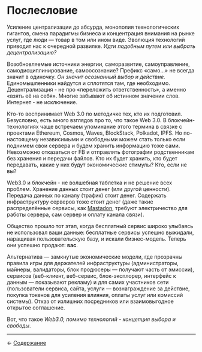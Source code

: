 # Послесловие

Усиление централизации до абсурда, монополия технологических гигантов, смена парадигмы бизнеса и концентрация внимания на рынке услуг, где люди — товар в том или ином виде. Эволюция технологий приводит нас к очередной развилке. *Идти подобным путем или выбрать децентрализацию?*

Возобновляемые источники энергии, саморазвитие, самоуправление, самодисциплинирование, самоосознание? Префикс «само...» не всегда значит в одиночку. *Он значит осознанный выбор и действие.* Единомышленники найдутся и сплотятся там, где необходимо. Децентрализация - не про «переложить ответственность», а именно «взять её на себя». Многие забывают об истинном значении слов. Интернет - не исключение.

Кто-то воспринимает Web 3.0 по методичке тех, кто их подготовил. Безусловно, есть много взглядов про то, что такое Web 3.0. В блокчейн-технологиях чаще встречаем упоминание этого термина в связке с проектами Ethereum, Cosmos, Waves, BlockStack, Polkadot, IPFS. Но по-настоящему независимыми и свободными можем стать только если поднимем свои сервера и будем хранить информацию тоже сами. Невозможно отказаться от FB и отправлять фотографии родственникам без хранения и передачи файлов. Кто их будет хранить, кто будет передавать, какие у них будут экономические стимулы? Кто, если не вы?

Web3.0 и блокчейн - не волшебная таблетка и не решение всех проблем. Хранение данных стоит денег (или другой ценности). Передача данных по каналу (трафик) стоит денег. Содержать инфраструктуру серверов тоже стоит денег (даже такие распределённые сервисы, как [Mastadon](https://ru.wikipedia.org/wiki/Mastodon_(%D0%BF%D1%80%D0%BE%D0%B3%D1%80%D0%B0%D0%BC%D0%BC%D0%BD%D0%BE%D0%B5_%D0%BE%D0%B1%D0%B5%D1%81%D0%BF%D0%B5%D1%87%D0%B5%D0%BD%D0%B8%D0%B5)), требуют электричество для работы сервера, сам сервер и оплату канала связи).

Общество прошло тот этап, когда бесплатный сервис широко улыбаясь не использовал ваши данные: бесплатные сервисы успешно выжидали, наращивая пользовательскую базу, и искали бизнес-модель. Теперь они успешно продают: **вас**.

Альтернатива — замкнутые экономические модели, где прозрачны правила игры для держателей инфраструктуры (администраторы, майнеры, валидаторы, блок продюсеры — получают часть от эмиссии), сервисов (веб-клиент, веб-сервис, блок-эксплорер, интерфейс к данным — показывают рекламу) и для самих участников сети (пользователи сервиса, сайта, услуги — вознаграждение за действие, покупка токенов для усиления влияния, оплаты услуг или комиссий системы). Отказ от излишних посредников или взаимовыгодное открытое соглашение.

Вот, что такое *Web3.0, помимо технологий - концепция выбора и свободы*.

***

← [Содержание](README.md)